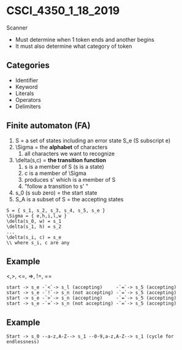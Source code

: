 # CSCI_4350_1_18_2019

Scanner

* Must determine when 1 token ends and another begins
* It must also determine what category of token

## Categories

* Identifier
* Keyword
* Literals
* Operators
* Delimiters

## Finite automaton (FA)

1. S = a set of states including an error state S_e (S subscript e)
2. \Sigma = the __alphabet__ of characters
    1. all characters we want to recognize
3. \delta(s,c) = __the transition function__
    1. s is a member of S (s is a state)
    2. c is a member of \Sigma
    3. produces s' which is a member of S
    4. "follow a transition to s' "
4. s_0 (s sub zero) = the start state
5. S_A is a subset of S = the accepting states

```
S = { s_1, s_2, s_3, s_4, s_5, s_e }
\Sigma = { e,h,i,l,w }
\delta(s_0, w) = s_1
\delta(s_1, h) = s_2
...
\delta(s_i, c) = s_e
\\ where s_i, c are any
```

## Example

<,>, <=, =>, !=, ==

```
start -> s_e -`<`-> s_l (accepting)     -`=`-> s_5 (accepting)
start -> s_e -`!`-> s_n (not accepting) -`=`-> s_5 (accepting)
start -> s_e -`>`-> s_n (accepting)     -`=`-> s_5 (accepting)
start -> s_e -`=`-> s_n (not accepting) -`=`-> s_5 (accepting)
```

## Example

```
Start -> s_0 --a-z,A-Z--> s_1 --0-9,a-z,A-Z--> s_1 (cycle for endlessness)
```